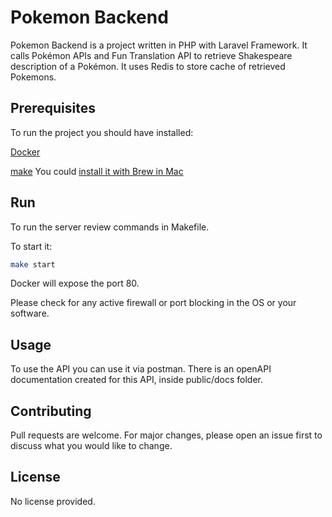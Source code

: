 # Pokemon Backend

Pokemon Backend is a project written in PHP with Laravel Framework.
It calls Pokémon APIs and Fun Translation API to retrieve Shakespeare description of a Pokémon.
It uses Redis to store cache of retrieved Pokemons.

## Prerequisites

To run the project you should have installed:

[Docker](https://www.docker.com)

[make](https://www.gnu.org/software/make/) You could [install it with Brew in Mac](https://formulae.brew.sh/formula/make)

## Run

To run the server review commands in Makefile.

To start it:

```bash
make start
```

Docker will expose the port 80.

Please check for any active firewall or port blocking in the OS or your software.

## Usage

To use the API you can use it via postman. 
There is an openAPI documentation created for this API, inside public/docs folder.

## Contributing
Pull requests are welcome. For major changes, please open an issue first to discuss what you would like to change.

## License
No license provided.
